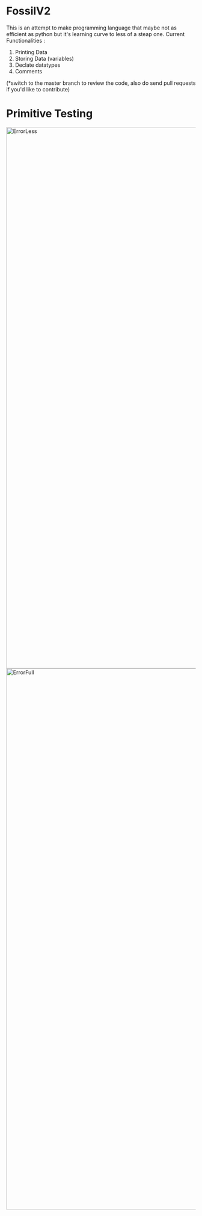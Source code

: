 # FossilV2
This is an attempt to make programming language that maybe not as efficient as python but it's learning curve to less of a steap one.
Current Functionalities : 
  1. Printing Data
  2. Storing Data (variables)
  3. Declate datatypes
  4. Comments

(*switch to the master branch to review the code, also do send pull requests if you'd like to contribute)

# Primitive Testing

<img width="1440" alt="ErrorLess" src="https://user-images.githubusercontent.com/101819090/196765047-b8272819-4f4d-40eb-98c5-5fba08534f50.png">
<img width="1440" alt="ErrorFull" src="https://user-images.githubusercontent.com/101819090/196765098-fda729a6-b43d-47a6-b13e-c71a5a81bc22.png">
